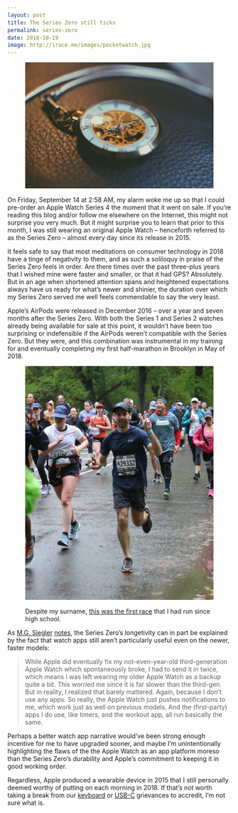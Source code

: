 ```yaml
---
layout: post
title: The Series Zero still ticks
permalink: series-zero
date: 2018-10-19
image: http://irace.me/images/pocketwatch.jpg
---
```


<figure>
  <img src="/images/pocketwatch.jpg">
</figure>

On Friday, September 14 at 2:58 AM, my alarm woke me up so that I could pre-order an Apple Watch Series 4 the moment that it went on sale. If you’re reading this blog and/or follow me elsewhere on the Internet, this might not surprise you very much. But it might surprise you to learn that prior to this month, I was still wearing an original Apple Watch – henceforth referred to as the Series Zero – almost every day since its release in 2015.

It feels safe to say that most meditations on consumer technology in 2018 have a tinge of negativity to them, and as such a soliloquy in praise of the Series Zero feels in order. Are there times over the past three-plus years that I wished mine were faster and smaller, or that it had GPS? Absolutely. But in an age when shortened attention spans and heightened expectations always have us ready for what’s newer and shinier, the duration over which my Series Zero served me well feels commendable to say the very least.

Apple’s AirPods were released in December 2016 – over a year and seven months after the Series Zero. With both the Series 1 and Series 2 watches already being available for sale at this point, it wouldn’t have been too surprising or indefensible if the AirPods weren’t compatible with the Series Zero. But they were, and this combination was instrumental in my training for and eventually completing my first half-marathon in Brooklyn in May of 2018.

<figure>
  <img src="/images/brooklynhalf.jpg" alt="Running the 2018 Brooklyn Half-Marathon">
  <figcaption><p>Despite my surname, <a href="https://results.nyrr.org/runner/29332/result/3404">this was the first race</a> that I had run since high school.</p></figcaption>
</figure>

As [M.G. Siegler](https://twitter.com/mgsiegler) [notes](http://newsletter.mgsiegler.com/issues/apps-along-the-watchtower-132954), the Series Zero’s longetivity can in part be explained by the fact that watch apps still aren’t particularly useful even on the newer, faster models:

> While Apple did eventually fix my not-even-year-old third-generation Apple Watch which spontaneously broke, I had to send it in twice, which means I was left wearing my older Apple Watch as a backup quite a bit. This worried me since it is far slower than the third-gen. But in reality, I realized that barely mattered. Again, because I don’t use any apps. So really, the Apple Watch just pushes notifications to me, which work just as well on previous models. And the (first-party) apps I do use, like timers, and the workout app, all run basically the same.

Perhaps a better watch app narrative would’ve been strong enough incentive for me to have upgraded sooner, and maybe I’m unintentionally highlighting the flaws of the the Apple Watch as an app platform moreso than the Series Zero’s durability and Apple’s commitment to keeping it in good working order.

Regardless, Apple produced a wearable device in 2015 that I still personally deemed worthy of putting on each morning in 2018. If that’s not worth taking a break from our [keyboard](https://techcrunch.com/2018/09/01/an-ode-to-apples-awful-mac-keyboard/) or [USB-C](https://marco.org/2017/10/14/impossible-dream-of-usb-c) grievances to accredit, I’m not sure what is.
